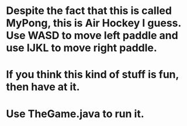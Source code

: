 # Despite the fact that this is called MyPong, this is Air Hockey I guess. Use WASD to move left paddle and use IJKL to move right paddle. 
# If you think this kind of stuff is fun, then have at it.
# Use TheGame.java to run it.
